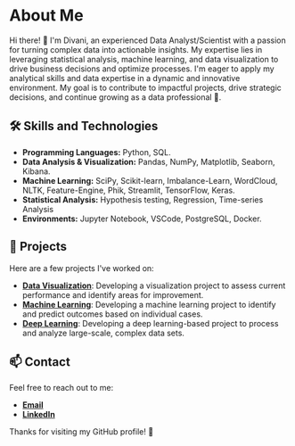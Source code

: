 # About Me

Hi there! 👋 I'm Divani, an experienced Data Analyst/Scientist with a passion for turning complex data into actionable insights. My expertise lies in leveraging statistical analysis, machine learning, and data visualization to drive business decisions and optimize processes.
I'm eager to apply my analytical skills and data expertise in a dynamic and innovative environment. My goal is to contribute to impactful projects, drive strategic decisions, and continue growing as a data professional 🚀.

## 🛠️ Skills and Technologies

- **Programming Languages:** Python, SQL.
- **Data Analysis & Visualization:** Pandas, NumPy, Matplotlib, Seaborn, Kibana.
- **Machine Learning:** SciPy, Scikit-learn, Imbalance-Learn, WordCloud, NLTK, Feature-Engine, Phik, Streamlit, TensorFlow, Keras.
- **Statistical Analysis:** Hypothesis testing, Regression, Time-series Analysis
- **Environments:** Jupyter Notebook, VSCode, PostgreSQL, Docker.

## 🌟 Projects

Here are a few projects I've worked on:

- **[Data Visualization](https://github.com/divanirafitya/project-name)**: Developing a visualization project to assess current performance and identify areas for improvement.
- **[Machine Learning](https://github.com/divanirafitya/another-project-name)**: Developing a machine learning project to identify and predict outcomes based on individual cases.
- **[Deep Learning](https://github.com/divanirafitya/yet-another-project-name)**: Developing a deep learning-based project to process and analyze large-scale, complex data sets.

## 📫 Contact

Feel free to reach out to me:

- [**Email**](mailto:divanirafitya07@gmail.com)
- [**LinkedIn**](https://www.linkedin.com/in/divanirafitya)

Thanks for visiting my GitHub profile! 🎉
